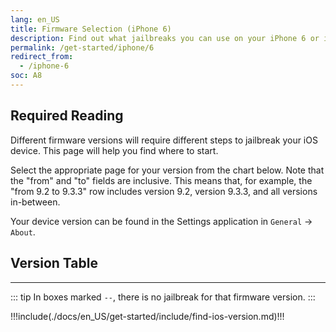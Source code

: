 ```yaml
---
lang: en_US
title: Firmware Selection (iPhone 6)
description: Find out what jailbreaks you can use on your iPhone 6 or iPhone 6 Plus
permalink: /get-started/iphone/6
redirect_from:
  - /iphone-6
soc: A8
---
```


## Required Reading

Different firmware versions will require different steps to jailbreak your iOS device. This page will help you find where to start.

Select the appropriate page for your version from the chart below. Note that the "from" and "to" fields are inclusive. This means that, for example, the "from 9.2 to 9.3.3" row includes version 9.2, version 9.3.3, and all versions in-between.

Your device version can be found in the Settings application in `General` -> `About`.

## Version Table

<versionTable soc="8" :minVer="[8,0,0]" :maxVer="[12,5,5]"/>

---

::: tip
In boxes marked `--`, there is no jailbreak for that firmware version.
:::

!!!include(./docs/en_US/get-started/include/find-ios-version.md)!!!
